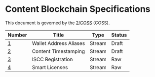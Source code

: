 # Content Blockchain Specifications

This document is governed by the [2/COSS](https://rfc.unprotocols.org/spec:2/COSS/) (COSS).

| Number                         | Title                  | Type   | Status |
| ------------------------------ | ---------------------- | ------ | ------ |
| [1](spec-0001-alias.md)        | Wallet Address Aliases | Stream | Draft  |
| [2](spec-0002-timestamp.md)    | Content Timestamping   | Stream | Draft  |
| [3](spec-0003-iscc.md)         | ISCC Registration      | Stream | Raw    |
| [4](spec-0004-smartlicense.md) | Smart Licenses         | Stream | Raw    |
